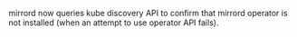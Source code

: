 mirrord now queries kube discovery API to confirm that mirrord operator is not installed (when an attempt to use operator API fails).